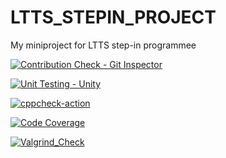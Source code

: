 # LTTS_STEPIN_PROJECT
My miniproject for LTTS step-in programmee

[![Contribution Check - Git Inspector](https://github.com/amolkerkar/LTTS_STEPIN_PROJECT/actions/workflows/Git_Inspecter.yml/badge.svg)](https://github.com/amolkerkar/LTTS_STEPIN_PROJECT/actions/workflows/Git_Inspecter.yml)

[![Unit Testing - Unity](https://github.com/amolkerkar/LTTS_STEPIN_PROJECT/actions/workflows/Unit-Testing.yml/badge.svg)](https://github.com/amolkerkar/LTTS_STEPIN_PROJECT/actions/workflows/Unit-Testing.yml)

[![cppcheck-action](https://github.com/amolkerkar/LTTS_STEPIN_PROJECT/actions/workflows/cppcheck.yml/badge.svg)](https://github.com/amolkerkar/LTTS_STEPIN_PROJECT/actions/workflows/cppcheck.yml)

[![Code Coverage](https://github.com/amolkerkar/LTTS_STEPIN_PROJECT/actions/workflows/code-coverage.yml/badge.svg)](https://github.com/amolkerkar/LTTS_STEPIN_PROJECT/actions/workflows/code-coverage.yml)

[![Valgrind_Check](https://github.com/amolkerkar/LTTS_STEPIN_PROJECT/actions/workflows/Valgrind_Check.yml/badge.svg)](https://github.com/amolkerkar/LTTS_STEPIN_PROJECT/actions/workflows/Valgrind_Check.yml)

